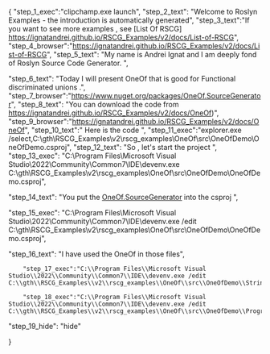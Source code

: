 {
    "step_1_exec":"clipchamp.exe launch",
    "step_2_text": "Welcome to Roslyn Examples - the introduction is automatically generated",
    "step_3_text":"If you want to see more examples , see  [List Of RSCG] https://ignatandrei.github.io/RSCG_Examples/v2/docs/List-of-RSCG",
    "step_4_browser":"https://ignatandrei.github.io/RSCG_Examples/v2/docs/List-of-RSCG",
    "step_5_text": "My name is Andrei Ignat and I am deeply fond of Roslyn Source Code Generator. ",

"step_6_text": "Today I will present OneOf  that is good for Functional discriminated unions .",
"step_7_browser":"https://www.nuget.org/packages/OneOf.SourceGenerator",
"step_8_text": "You can download the code from https://ignatandrei.github.io/RSCG_Examples/v2/docs/OneOf)",
"step_9_browser":"https://ignatandrei.github.io/RSCG_Examples/v2/docs/OneOf",
"step_10_text":" Here is the code ",
"step_11_exec":"explorer.exe /select,C:\\gth\\RSCG_Examples\\v2\\rscg_examples\\OneOf\\src\\OneOfDemo\\OneOfDemo.csproj",
"step_12_text": "So , let's start the project ",
"step_13_exec": "C:\\Program Files\\Microsoft Visual Studio\\2022\\Community\\Common7\\IDE\\devenv.exe C:\\gth\\RSCG_Examples\\v2\\rscg_examples\\OneOf\\src\\OneOfDemo\\OneOfDemo.csproj",

"step_14_text": "You put the  [OneOf.SourceGenerator](https://www.nuget.org/packages/OneOf.SourceGenerator) into the csproj ",

"step_15_exec": "C:\\Program Files\\Microsoft Visual Studio\\2022\\Community\\Common7\\IDE\\devenv.exe /edit C:\\gth\\RSCG_Examples\\v2\\rscg_examples\\OneOf\\src\\OneOfDemo\\OneOfDemo.csproj",

"step_16_text": "I have used the OneOf in those files",


        "step_17_exec":"C:\\Program Files\\Microsoft Visual Studio\\2022\\Community\\Common7\\IDE\\devenv.exe /edit C:\\gth\\RSCG_Examples\\v2\\rscg_examples\\OneOf\\src\\OneOfDemo\\StringOrNumber.cs",
    
        "step_18_exec":"C:\\Program Files\\Microsoft Visual Studio\\2022\\Community\\Common7\\IDE\\devenv.exe /edit C:\\gth\\RSCG_Examples\\v2\\rscg_examples\\OneOf\\src\\OneOfDemo\\Program.cs",
    
"step_19_hide": "hide"


}